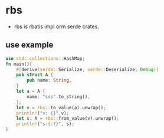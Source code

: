 # rbs

* rbs is rbatis impl orm serde crates.


## use example
```rust
use std::collections::HashMap;
fn main(){
    #[derive(serde::Serialize, serde::Deserialize, Debug)]
    pub struct A {
        pub name: String,
    }
    let a = A {
        name: "sss".to_string(),
    };
    let v = rbs::to_value(a).unwrap();
    println!("v: {}",v);
    let s: A = rbs::from_value(v).unwrap();
    println!("s:{:?}", s);
}
```
